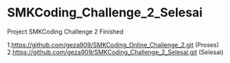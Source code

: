 # SMKCoding_Challenge_2_Selesai
Project SMKCoding Challenge 2 Finished

1.https://github.com/geza909/SMKCoding_Online_Challenge_2.git (Proses)
2.https://github.com/geza909/SMKCoding_Challenge_2_Selesai.git (Selesai)

